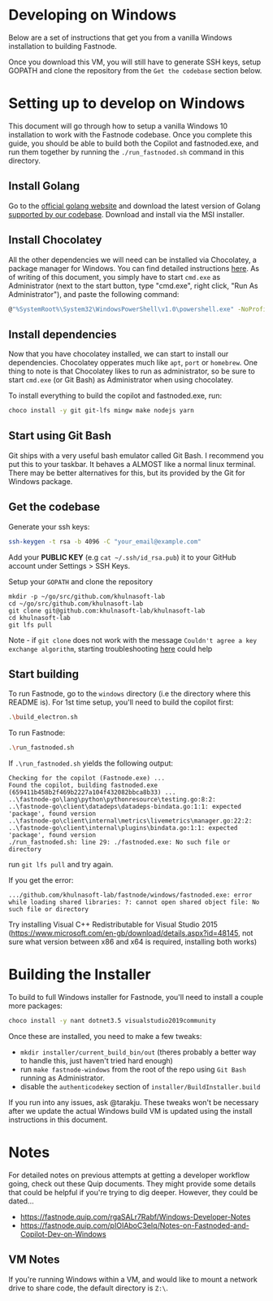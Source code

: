 # Developing on Windows

Below are a set of instructions that get you from a vanilla Windows installation to building Fastnode.

Once you download this VM, you will still have to generate SSH keys, setup GOPATH and clone the repository from the `Get the codebase` section below.

# Setting up to develop on Windows

This document will go through how to setup a vanilla Windows 10 installation to work with the Fastnode codebase. Once you complete this guide, you should be able to build both the Copilot and fastnoded.exe, and run them together by running the `./run_fastnoded.sh` command in this directory.

## Install Golang

Go to the [official golang website](https://golang.org/dl/) and download the latest version of Golang [supported by our codebase](https://github.com/khulnasoft-lab/fastnode#go). Download and install via the MSI installer.

## Install Chocolatey

All the other dependencies we will need can be installed via Chocolatey, a package manager for Windows. You can find detailed instructions [here](https://chocolatey.org/docs/installation). As of writing of this document, you simply have to start `cmd.exe` as Administrator (next to the start button, type "cmd.exe", right click, "Run As Administrator"), and paste the following command:

```sh
@"%SystemRoot%\System32\WindowsPowerShell\v1.0\powershell.exe" -NoProfile -InputFormat None -ExecutionPolicy Bypass -Command "iex ((New-Object System.Net.WebClient).DownloadString('https://chocolatey.org/install.ps1'))" && SET "PATH=%PATH%;%ALLUSERSPROFILE%\chocolatey\bin"
```

## Install dependencies

Now that you have chocolatey installed, we can start to install our dependencies. Chocolatey opperates much like `apt`, `port` or `homebrew`. One thing to note is that Chocolatey likes to run as administrator, so be sure to start `cmd.exe` (or Git Bash) as Administrator when using chocolatey. 

To install everything to build the copilot and fastnoded.exe, run:

```sh
choco install -y git git-lfs mingw make nodejs yarn
```

## Start using Git Bash

Git ships with a very useful bash emulator called Git Bash. I recommend you put this to your taskbar. It behaves a ALMOST like a normal linux terminal. There may be better alternatives for this, but its provided by the Git for Windows package.

## Get the codebase

Generate your ssh keys:

```sh
ssh-keygen -t rsa -b 4096 -C "your_email@example.com"
```

Add your **PUBLIC KEY** (e.g `cat ~/.ssh/id_rsa.pub`) it to your GitHub account under Settings > SSH Keys.

Setup your `GOPATH` and clone the repository
```
mkdir -p ~/go/src/github.com/khulnasoft-lab
cd ~/go/src/github.com/khulnasoft-lab
git clone git@github.com:khulnasoft-lab/khulnasoft-lab
cd khulnasoft-lab
git lfs pull
```

Note - if `git clone` does not work with the message `Couldn't agree a key exchange algorithm`, starting troubleshooting [here](https://stackoverflow.com/questions/54608687/windows-git-bash-fatal-could-not-read-from-remote-repository-when-pushing-thro) could help

## Start building

To run Fastnode, go to the `windows` directory (i.e the directory where this README is).
For 1st time setup, you'll need to build the copilot first:

```sh
.\build_electron.sh
```
To run Fastnode:

```sh
.\run_fastnoded.sh
```

If `.\run_fastnoded.sh` yields the following output:
```
Checking for the copilot (Fastnode.exe) ...
Found the copilot, building fastnoded.exe (659411b458b2f469b2227a104f432082bbca8b33) ...
..\fastnode-go\lang\python\pythonresource\testing.go:8:2:
..\fastnode-go\client\datadeps\datadeps-bindata.go:1:1: expected 'package', found version
..\fastnode-go\client\internal\metrics\livemetrics\manager.go:22:2:
..\fastnode-go\client\internal\plugins\bindata.go:1:1: expected 'package', found version
./run_fastnoded.sh: line 29: ./fastnoded.exe: No such file or directory
```

run `git lfs pull` and try again.

If you get the error:
```
.../github.com/khulnasoft-lab/fastnode/windows/fastnoded.exe: error while loading shared libraries: ?: cannot open shared object file: No such file or directory
```
Try installing Visual C++ Redistributable for Visual Studio 2015 (https://www.microsoft.com/en-gb/download/details.aspx?id=48145, not sure what version between x86 and x64 is required, installing both works) 

# Building the Installer

To build to full Windows installer for Fastnode, you'll need to install a couple more packages:

```sh
choco install -y nant dotnet3.5 visualstudio2019community
```

Once these are installed, you need to make a few tweaks:
- `mkdir installer/current_build_bin/out` (theres probably a better way to handle this, just haven't tried hard enough)
- run `make fastnode-windows` from the root of the repo using `Git Bash` running as Administrator. 
- disable the `authenticodekey` section of `installer/BuildInstaller.build`

If you run into any issues, ask @tarakju. These tweaks won't be necessary after we update the actual Windows build VM is updated using the install instructions in this document.

# Notes

For detailed notes on previous attempts at getting a developer workflow going, check out these Quip documents. They might provide some details that could be helpful if you're trying to dig deeper. However, they could be dated...

* https://fastnode.quip.com/rgaSALr7Rabf/Windows-Developer-Notes
* https://fastnode.quip.com/pIOIAboC3eIq/Notes-on-Fastnoded-and-Copilot-Dev-on-Windows

## VM Notes

If you're running Windows within a VM, and would like to mount a network drive to share code, the default directory is `Z:\`.
